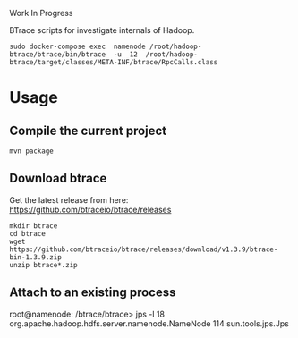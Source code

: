 Work In Progress

BTrace scripts for investigate internals of Hadoop.

```
sudo docker-compose exec  namenode /root/hadoop-btrace/btrace/bin/btrace  -u  12  /root/hadoop-btrace/target/classes/META-INF/btrace/RpcCalls.class
```

# Usage

## Compile the current project

```mvn package```

## Download btrace

Get the latest release from here: https://github.com/btraceio/btrace/releases

```
mkdir btrace
cd btrace
wget https://github.com/btraceio/btrace/releases/download/v1.3.9/btrace-bin-1.3.9.zip
unzip btrace*.zip
```
## Attach to an existing process

root@namenode: /btrace/btrace> jps -l
18 org.apache.hadoop.hdfs.server.namenode.NameNode
114 sun.tools.jps.Jps
